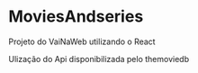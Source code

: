 # MoviesAndseries

<p>Projeto do VaiNaWeb utilizando o React</p>
<p>Ulização do Api disponibilizada pelo themoviedb</p>
